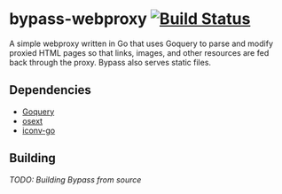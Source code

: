 # bypass-webproxy [![Build Status](https://travis-ci.org/pietroglyph/bypass-webproxy.svg?branch=master)](https://travis-ci.org/pietroglyph/Bypass-Webproxy)

A simple webproxy written in Go that uses Goquery to parse and modify proxied HTML pages so that links, images, and other resources are fed back through the proxy. Bypass also serves static files.

## Dependencies

+ [Goquery](https://github.com/PuerkitoBio/goquery)
+ [osext](https://github.com/kardianos/osext)
+ [iconv-go](https://github.com/djimenez/iconv-go)

## Building

_TODO: Building Bypass from source_
